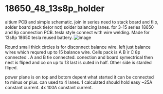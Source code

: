 # 18650_48_13s8p_holder 

altium PCB and simple schematic. join in series need to stack board and flip, solder board pack tie(or not) solder balancing lanes.
for
3-15 series 18650 and 8p connection PCB. tesla style connect with wire welding. Made for 13s8p 18650 tesla reused battery.
![image](https://user-images.githubusercontent.com/34272659/148652682-f0accf7e-d10b-401b-9b52-e480fe70f58c.png)

Round small thick circles is for disconnect balance wire. left just balance wires which requred up to 15 balance wire.
Cells pack is A B ir C 8p connected . A and B tie connected. conection and board symectrical then nest is fliped and co on up to 13 last is cuted in half.
Other side is starded fliped.

power plane is on top and botom depent what started it can be connected to minus or plus. can used to 4 lanes. 1 calculated should hold easy ~25A constant current. 4x 100A constant current.
